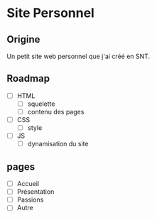 # Site Personnel
## Origine
Un petit site web personnel que j'ai créé en SNT.

## Roadmap
- [ ] HTML
    - [ ] squelette
    - [ ] contenu des pages

- [ ] CSS
    - [ ] style
    
- [ ] JS
    - [ ] dynamisation du site

## pages
- [ ] Accueil
- [ ] Présentation
- [ ] Passions
- [ ] Autre